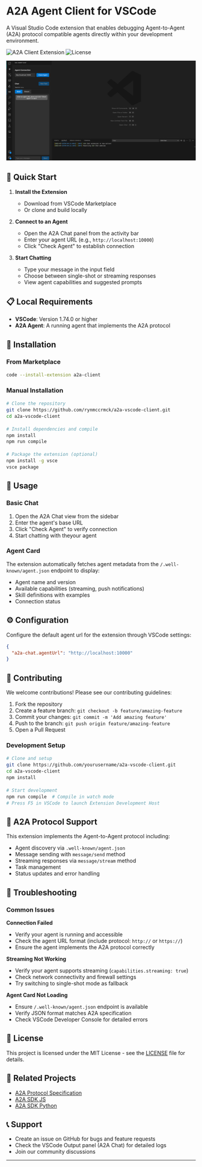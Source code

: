 # A2A Agent Client for VSCode

A Visual Studio Code extension that enables debugging Agent-to-Agent (A2A) protocol compatible agents directly within your development environment.

![A2A Client Extension](https://img.shields.io/badge/VSCode-Extension-blue)
![License](https://img.shields.io/badge/license-MIT-green)

![Screenshot](src/assets/screenshot.png)

## 🚀 Quick Start

1. **Install the Extension**

   - Download from VSCode Marketplace
   - Or clone and build locally

2. **Connect to an Agent**

   - Open the A2A Chat panel from the activity bar
   - Enter your agent URL (e.g., `http://localhost:10000`)
   - Click "Check Agent" to establish connection

3. **Start Chatting**
   - Type your message in the input field
   - Choose between single-shot or streaming responses
   - View agent capabilities and suggested prompts

## 📋 Local Requirements

- **VSCode**: Version 1.74.0 or higher
- **A2A Agent**: A running agent that implements the A2A protocol

## 🔧 Installation

### From Marketplace

```bash
code --install-extension a2a-client
```

### Manual Installation

```bash
# Clone the repository
git clone https://github.com/rynmccrmck/a2a-vscode-client.git
cd a2a-vscode-client

# Install dependencies and compile
npm install
npm run compile

# Package the extension (optional)
npm install -g vsce
vsce package
```

## 🎯 Usage

### Basic Chat

1. Open the A2A Chat view from the sidebar
2. Enter the agent's base URL
3. Click "Check Agent" to verify connection
4. Start chatting with theyour agent

### Agent Card

The extension automatically fetches agent metadata from the `/.well-known/agent.json` endpoint to display:

- Agent name and version
- Available capabilities (streaming, push notifications)
- Skill definitions with examples
- Connection status

## ⚙️ Configuration

Configure the default agent url for the extension through VSCode settings:

```json
{
  "a2a-chat.agentUrl": "http://localhost:10000"
}
```

## 🤝 Contributing

We welcome contributions! Please see our contributing guidelines:

1. Fork the repository
2. Create a feature branch: `git checkout -b feature/amazing-feature`
3. Commit your changes: `git commit -m 'Add amazing feature'`
4. Push to the branch: `git push origin feature/amazing-feature`
5. Open a Pull Request

### Development Setup

```bash
# Clone and setup
git clone https://github.com/yourusername/a2a-vscode-client.git
cd a2a-vscode-client
npm install

# Start development
npm run compile  # Compile in watch mode
# Press F5 in VSCode to launch Extension Development Host
```

## 📝 A2A Protocol Support

This extension implements the Agent-to-Agent protocol including:

- Agent discovery via `.well-known/agent.json`
- Message sending with `message/send` method
- Streaming responses via `message/stream` method
- Task management
- Status updates and error handling

## 🐛 Troubleshooting

### Common Issues

**Connection Failed**

- Verify your agent is running and accessible
- Check the agent URL format (include protocol: `http://` or `https://`)
- Ensure the agent implements the A2A protocol correctly

**Streaming Not Working**

- Verify your agent supports streaming (`capabilities.streaming: true`)
- Check network connectivity and firewall settings
- Try switching to single-shot mode as fallback

**Agent Card Not Loading**

- Ensure `/.well-known/agent.json` endpoint is available
- Verify JSON format matches A2A specification
- Check VSCode Developer Console for detailed errors

## 📄 License

This project is licensed under the MIT License - see the [LICENSE](LICENCE.txt) file for details.

## 🔗 Related Projects

- [A2A Protocol Specification](https://github.com/a2aproject/A2A)
- [A2A SDK JS](https://github.com/a2aproject/a2a-js)
- [A2A SDK Python](https://github.com/a2aproject/a2a-python)

## 📞 Support

- Create an issue on GitHub for bugs and feature requests
- Check the VSCode Output panel (A2A Chat) for detailed logs
- Join our community discussions

---
